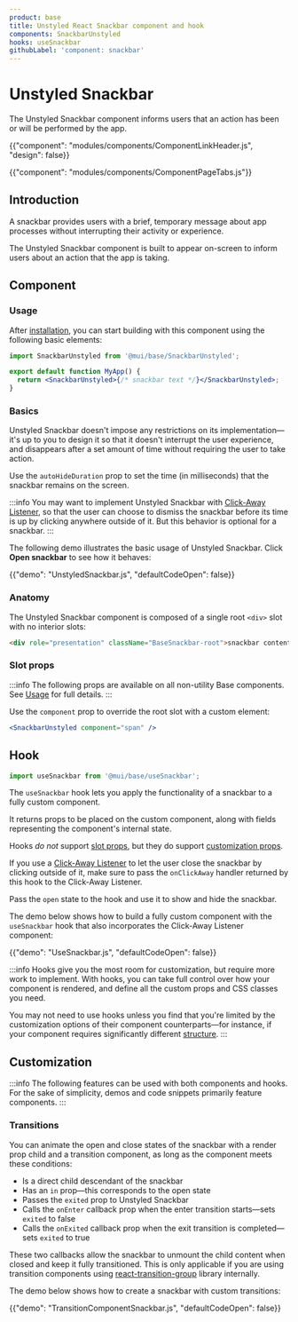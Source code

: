 ```yaml
---
product: base
title: Unstyled React Snackbar component and hook
components: SnackbarUnstyled
hooks: useSnackbar
githubLabel: 'component: snackbar'
---
```


# Unstyled Snackbar

<p class="description">The Unstyled Snackbar component informs users that an action has been or will be performed by the app.</p>

{{"component": "modules/components/ComponentLinkHeader.js", "design": false}}

{{"component": "modules/components/ComponentPageTabs.js"}}

## Introduction

A snackbar provides users with a brief, temporary message about app processes without interrupting their activity or experience.

The Unstyled Snackbar component is built to appear on-screen to inform users about an action that the app is taking.

## Component

### Usage

After [installation](/base/getting-started/installation/), you can start building with this component using the following basic elements:

```jsx
import SnackbarUnstyled from '@mui/base/SnackbarUnstyled';

export default function MyApp() {
  return <SnackbarUnstyled>{/* snackbar text */}</SnackbarUnstyled>;
}
```

### Basics

Unstyled Snackbar doesn't impose any restrictions on its implementation—it's up to you to design it so that it doesn't interrupt the user experience, and disappears after a set amount of time without requiring the user to take action.

Use the `autoHideDuration` prop to set the time (in milliseconds) that the snackbar remains on the screen.

:::info
You may want to implement Unstyled Snackbar with [Click-Away Listener](/base/react-click-away-listener/), so that the user can choose to dismiss the snackbar before its time is up by clicking anywhere outside of it.
But this behavior is optional for a snackbar.
:::

The following demo illustrates the basic usage of Unstyled Snackbar.
Click **Open snackbar** to see how it behaves:

{{"demo": "UnstyledSnackbar.js", "defaultCodeOpen": false}}

### Anatomy

The Unstyled Snackbar component is composed of a single root `<div>` slot with no interior slots:

```html
<div role="presentation" className="BaseSnackbar-root">snackbar content</div>
```

### Slot props

:::info
The following props are available on all non-utility Base components.
See [Usage](/base/getting-started/usage/) for full details.
:::

Use the `component` prop to override the root slot with a custom element:

```jsx
<SnackbarUnstyled component="span" />
```

## Hook

```js
import useSnackbar from '@mui/base/useSnackbar';
```

The `useSnackbar` hook lets you apply the functionality of a snackbar to a fully custom component.

It returns props to be placed on the custom component, along with fields representing the component's internal state.

Hooks _do not_ support [slot props](#slot-props), but they do support [customization props](#customization).

If you use a [Click-Away Listener](/base/react-click-away-listener/) to let the user close the snackbar by clicking outside of it, make sure to pass the `onClickAway` handler returned by this hook to the Click-Away Listener.

Pass the `open` state to the hook and use it to show and hide the snackbar.

The demo below shows how to build a fully custom component with the `useSnackbar` hook that also incorporates the Click-Away Listener component:

{{"demo": "UseSnackbar.js", "defaultCodeOpen": false}}

:::info
Hooks give you the most room for customization, but require more work to implement.
With hooks, you can take full control over how your component is rendered, and define all the custom props and CSS classes you need.

You may not need to use hooks unless you find that you're limited by the customization options of their component counterparts—for instance, if your component requires significantly different [structure](#anatomy).
:::

## Customization

:::info
The following features can be used with both components and hooks.
For the sake of simplicity, demos and code snippets primarily feature components.
:::

### Transitions

You can animate the open and close states of the snackbar with a render prop child and a transition component, as long as the component meets these conditions:

- Is a direct child descendant of the snackbar
- Has an `in` prop—this corresponds to the open state
- Passes the `exited` prop to Unstyled Snackbar
- Calls the `onEnter` callback prop when the enter transition starts—sets `exited` to false
- Calls the `onExited` callback prop when the exit transition is completed—sets `exited` to true

These two callbacks allow the snackbar to unmount the child content when closed and keep it fully transitioned.
This is only applicable if you are using transition components using [react-transition-group](https://github.com/reactjs/react-transition-group) library internally.

The demo below shows how to create a snackbar with custom transitions:

{{"demo": "TransitionComponentSnackbar.js", "defaultCodeOpen": false}}

